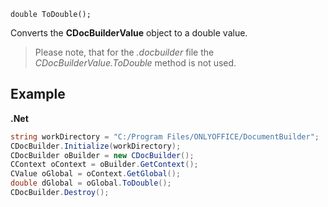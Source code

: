 `double ToDouble();`

Converts the **CDocBuilderValue** object to a double value.

> Please note, that for the *.docbuilder* file the *CDocBuilderValue.ToDouble* method is not used.

## Example

**.Net**

```cs
string workDirectory = "C:/Program Files/ONLYOFFICE/DocumentBuilder";
CDocBuilder.Initialize(workDirectory);
CDocBuilder oBuilder = new CDocBuilder();
CContext oContext = oBuilder.GetContext();
CValue oGlobal = oContext.GetGlobal();
double dGlobal = oGlobal.ToDouble();
CDocBuilder.Destroy();
```
